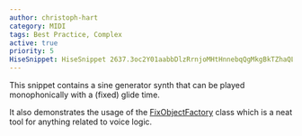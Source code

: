 ```yaml
---
author: christoph-hart
category: MIDI
tags: Best Practice, Complex
active: true
priority: 5
HiseSnippet: HiseSnippet 2637.3oc2Y01aabbDlzRrnjoMHtHnnebqQgMkgBkTZhaQLbikkkLXajrfobb6mLVd2djazc6d816DEag+I0+K8mR9Gz9LyduQIZGWglhjZD3vaucdYm4Ydl4VeZlMP4b1rNc6e1xTUmt+rdSVZxmevbo1zY7S6z8C6crzkqxD9kdxxToyoB6zs6FOiVna+M6v+4a+xmHikl.UyRc570Vcf5qzI57lUO8w+Icb7QxP0Y5jV69yd73.q4.ars.9yF81sSpL3b4L0IRZa2pWmt+jCC041rI4xbkqS2MehMb4j41EF+9+ZsSOMVQOrWmIPQ9kOxFGRdLsZmClqiCOs5b65zoauSahBa3iBebui0g550ahFeD+BQiDsiGcu0pt2Fq3d60181sk6sFWpaKWZSuKc6dSBxzo4Mug7mOn2XCRNQRD1a6J9814V+ia2am6eewo1rbDDM4VwcEOKVGpDGdoLIMVMXvYy0Ngx+jvAu0IveIvV0zRjTBoHwZroysFcfvQ.DwT0b4EZjpDSWJrl3khyUpTsYF1rC+On5KnjuPFqu.+sITjoxKLzNxmCKkKyxEFathLEsRLvYhzX4RUnecSQxT.7JbdslpyClKh.tQnt.d0nACFCWK1YEgJ3et7LJty5pvAbivFwODouTXm9MpfbHc.RPKEKlqgtBjFbND.04PHIC1U5fglpHGICaE9+fHaF79k4yIuHSECaDRtr+zEamoCfmb+cFbfEoB3VIxyUGkgGpSMCevt6ts.+0VObvfc1QvgbMYJxz4RDgmwIkbTPrsXZQtXosfcOGkDVJHchyBjIboQlfrfOfBej7EenITEmKE6HHSbgJ1FnyQpAdu3kiEJepbz.1jhKjYhi1+oG95yFe7ghGI1a2c891KcExXXQxAVXKhCEovcXSqI7CxtL1BAnRfHElwp1B3QyTFExB1LRUz4fhdMYGJDlVjkZcHOs.mnhfyQFL1mopLAkyRPEmnN.VZyAL2znPUjJ6.H1TvO3FFAHfpLxt+5R1PuAHTQ4MK3mDKz.+JE+wIO+jpsh7NNO41bTqwgVncpRfhBvi7hSFHThPLNKEA4EYzgvqKXUn8DbPg8.D1hiNoFjqv5P0oprbM1+v4JxEniH8tsZmOhPd3PyLsQMxavizW9b1+NxeRF92Gz+N5v67EhOYuswOopjS3hj5kHDDdX2Q6N3MkwjCXcQonbDufok4vsQPeN3EYOgP5.vrrc0mqsmQKLgk9QhnRmied3m94OnMnl0qC9Z4QjJi0F.BRPx2ZZpHybkE+CKi1hnhL7JusbjBYcU3Jw8Rf1QZ2G8rPCyP7WXYroplafBSHllol4IXNgLQiOO7ZgDlopBEvISVc0XgxbIGzfW.2IjT.Aq0FGkTAjdG3aI1KneVVl4DQY1jJhtfyGIdk5d33jXC0QK4SDolJzmgyCFAQfKz4ULh9DF32vRDYPnEfFJUAdijTYl1YMr2TXBnvK3wyCJO8AnbKXtG9rlH.mspjyGpCUnZKAnuR1wJtYBTHzQbs.3+TRGWIHAgOSjFSULVN2YgvPutbFdohCGMPahIUVapHsI7D0BJwLbqA.PCU4iMoZFcp7bdDGLStJ.aA227K389MED4b0V8.oD5n5yQHvfpLYrE4hkT2oExkrb+kRB0UapkQpvn9jYYfuAHeuEwQA.S0rQkvO.PvDDkH1sY0U8BvRT+BJ5CvWe.NFRTYMkMaMnONojb74CrXxKo.EirWnzYgTV9Jb9tExTd+nNDyUffmWE9FR0A7QifI6qiFBRI0VB7axT8WA.Lpgo.XAWqGe302qNj2iNbMuinW32R+fe+T.qNm90aFP+2f9EofiTcJUPRfs2vvswfIQICo5eBNQUJF0Bes919vvpfwoJeMA5eoAinLtFNt.oYz+m6v3K6I98hLPMjWSgQAkqh7VwwHjG5PJiK6Z9HwaMf8IMTIqF37cijggrNoAZG1rSc31MMX21aksEzD.uo1irFZqO2TWHrOpcr3ERt6neDIfm4AfpImhUlY3mHT5oJIAwtMJ+bI7nBSskaVaPEAGtovGoZS4zU1nHVTR+XXIm3NvZ5HcfVFeGB8ZyvLQjFkXTG.P4l0ksF5erWJdXm8qkiR38YsNtk7dhxlgnJminoSMKgmraASEPUW0jyfL9xkUTk9tWJAKRpMsflGqI1vsmuFcJavAUkektCx8wCdWkIUGwYJNi5WmOgqslnryM18KSokVyN4JqVp8PZL1wgLmL4cmf4tWT6fbo+Uv0UcTa2f.YiZhlQdYGthcqT+3HOiGhgFlp1qLWot2ls8LScy6xBTV1gHYTN2heT0ZPLM0VEmJbP70.xTPe0ZlcVA9A2w9uR+eeBU57ncUHQfBxrlSjS+2PrT7GD6sUeOMZUDz6qbPzS98PlBRgwAq4aekhnTuWtuuQfMcoOv4iO0nJNb5kn0GlPCvxhPymzZHtDogGR1K.yDuPCHqtbvJushoPLYrUFbowNsG8fnvaycbM9HOabyVpHhuFRb0ssJu+aAq+vRlaZ5elir0HUviK+zD6aGPNZMr9hqxxEEUSycr+qYT0DQhFpGXH62M8xKn4sZoiUm15czBFPKGGeWeg3VUsOave7ncfYeq02tyWW0Z1nq90s9IjbXtDORgFaBSnfhrxNgWk.m9N5lSF+4ybIwp3i06+h6dWwutEaf6vjz7k7458nxo5zjyC.gBaisrPPwe4F9fGWIOAOmhLh9ngy0DQZ0rM0G7qTFeUWw27z3QFOYY0In8gbc0y3y9B7b9xZBJOGhaN+0pSUUHyozfp9JTS8TChpKkfZ9yvyDU9baHkAuGl+SeNIyJCoxdwp.Z5S8yrwwT+.BSekWS2q05eSofC8Wsw13iqhQzuZic5t4p2fTu29MH09BtB727PqMZMiM57mmpLusq8pS40Ufe8xwOEsMoqcpbsSqo5vZOUcAhX9KgpeumpbmmaS6z452P0G06XaHkaV8BynaIr7EHFrxsTQeeuwoyW19VD+u1sn895h2tGSasde7VqwGQj56Cer7tG+48NLJBDzMN3l8N5O+8yEM117en27ePuIXLFt5jM9ujeV7JInaeV0s6r263df+muu2Cb5688.+7fbX9yxjFGc0QsU7DUh9Lzn00dwW5TGko9qufxlsW+.qLasu5a+xivgbsxLQlWjwvh8SrEl7UfAa7ttO58tg2G8l+f69n+QPw9JWYd+JebBOY5gF51PwJjO9K.EVjrHNuZ0UwxGWeO2sSzuPkiOCclJqsuu1Cz94T2tlU93G+B+XAMK8ad7WAvlLCwI0MLVr2+w+yGr170upm2cETAn3Gujza7+2jzuvVPWy3wR.BuDCEfo1m.tw.ErtwfwivZcuEwu4edW5YO4nIje3eg+T9x8nm6V9x8pd4+SrQhLHy95.+HPDN8mxqfysg+W3qeuiomE60gGKpctLArbuNHXUUcMA+zapf+1apfe1MUvO+lJ3CtoB96toB96+tEjZBseQt0eK+XCGe5g7Lkc6dnQBTNWQz4eCA4n0V
---
```


This snippet contains a sine generator synth that can be played monophonically with a (fixed) glide time.

It also demonstrates the usage of the [FixObjectFactory](https://docs.hise.audio/scripting/scripting-api/fixobjectfactory/index.html) class which is a neat tool for anything related to voice logic.